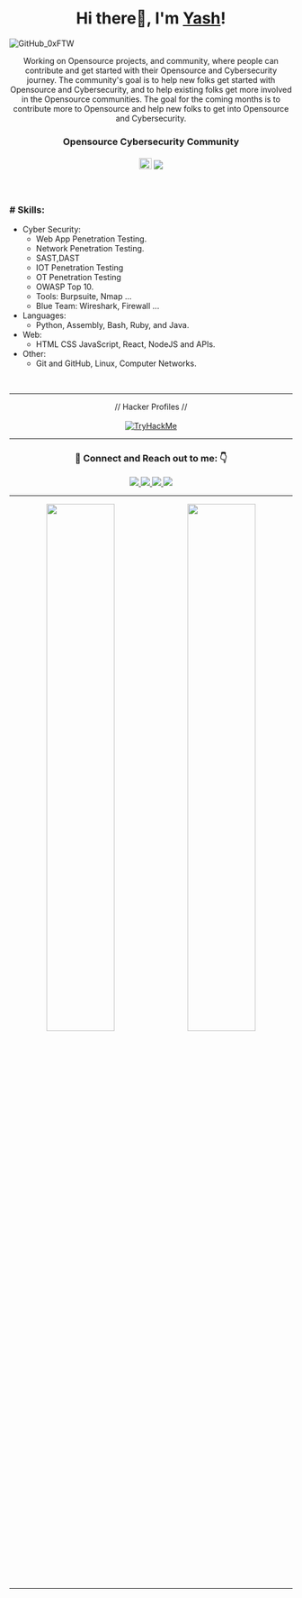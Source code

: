 ### <h1 align="center">Hi there👋, I'm <a href="https://www.yashsinghchauhan.tech/">Yash</a>!</h1>

![GitHub_0xFTW](https://user-images.githubusercontent.com/44284877/207358244-0ceba8fb-6ff0-4d51-99c6-523dd57943e3.png "0xFTW")

<p align="center">
  Working on Opensource projects,  and community, where people can contribute and get started with their Opensource and Cybersecurity journey.
  The community's goal is to help new folks get started with Opensource and Cybersecurity, and to help existing folks get more involved in the Opensource communities. 
  The goal for the coming months is to contribute more to Opensource and help new folks to get into Opensource and Cybersecurity.
</p>
<div align="center">
  <h3> Opensource Cybersecurity Community </h3>
  <h4> 
    <img src="https://user-images.githubusercontent.com/44284877/207346937-5c82dfeb-e46d-4d0c-8a8a-d5e87387910a.png" width="22" height="20"/>
    <a href="https://github.com/thecyberworld">
      <img src="https://img.shields.io/badge/Thecyberworld Community-0d1117">
    </a>
  </h4>

</div>

<br/>

### # Skills: 
- Cyber Security:
  - Web App Penetration Testing.
  - Network Penetration Testing.
  - SAST,DAST 
  - IOT Penetration Testing
  - OT Penetration Testing
  - OWASP Top 10.
  - Tools: Burpsuite, Nmap ...
  - Blue Team: Wireshark, Firewall  ... 
- Languages:
  - Python, Assembly, Bash, Ruby, and Java.
- Web: 
  - HTML CSS JavaScript, React, NodeJS and APIs.
- Other: 
  - Git and GitHub, Linux, Computer Networks. 

<br/>

---

<div align="center">
  // Hacker Profiles // <br/> <br/>
  <a href="https://tryhackme.com/p/0xFTW"> 
    <img src="https://tryhackme-badges.s3.amazonaws.com/0xFTW.png" alt="TryHackMe">
  </a>
</div>

---

[//]: # (### Achievements, Awards and Recognition)

<!-- --- -->

<div align="center">
<h3> 🤝 Connect and Reach out to me: 👇</h3>
  
  <a href="https://yashsinghchauhan.medium.com/">
    <img src="https://img.shields.io/badge/Medium-12100E?style=for-the-badge&logo=medium&logoColor=white">
  </a>
  <a href="https://twitter.com/00xftw">
    <img src="https://img.shields.io/badge/Twitter-%231DA1F2?style=for-the-badge&logo=twitter&logoColor=white">
  </a>
  <a href="https://www.linkedin.com/in/yashsinghchauhan/">
    <img src="https://img.shields.io/badge/LinkedIn-0077B5?style=for-the-badge&logo=linkedin&logoColor=white">
  </a> 
  <a href="https://www.instagram.com/0xftw">
    <img src="https://img.shields.io/badge/Instagram-E4405F?style=for-the-badge&logo=instagram&logoColor=white">
  </a>

</div>

---

<!-- ### :zap: Recent Activity -->
<!--START_SECTION:activity--> <!--END_SECTION:activity-->
 
<!-- --- -->

<p align="center">
  <img width="49%" src="https://github-readme-stats.vercel.app/api?username=0xFTW&count_private=true&theme=dark&show_icons=true" />
  <img width="49%" src="https://github-readme-streak-stats.herokuapp.com/?user=0xFTW&theme=dark&count_private=true" />
</p>

[//]: # (The End)

---
